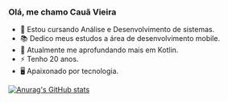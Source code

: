 ### Olá, me chamo Cauã Vieira

- 🌱 Estou cursando Análise e Desenvolvimento de sistemas.
- 📚 Dedico meus estudos a área de desenvolvimento mobile.
- 🔭 Atualmente me aprofundando mais em Kotlin.
- ⚡ Tenho 20 anos.
- 🖥️ Apaixonado por tecnologia.

[![Anurag's GitHub stats](https://github-readme-stats.vercel.app/api?username=Caua-Vieira )](https://github.com/anuraghazra/github-readme-stats)
